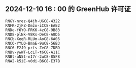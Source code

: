 ## 2024-12-10 16 : 00 的 GreenHub 许可证
```
RNGY-nrez-Q4jh-UGC8-4322
RNFK-2jFZ-Dmzo-iCC8-EAE2
RNDe-f6YO-FRK6-4zC8-9B83
RND8-plNk-V8Ks-DeC8-A8D5
RNCb-XeqR-RLUm-AoC8-6A05
RNCO-YYLQ-BmaE-9uC8-56B3
RNC6-F2J9-prfs-ZeC8-7DBD
RNBv-ywWT-LcLT-t6C8-A11C
RNBt-uN5t-nI7r-2uC8-85F8
RNA2-k5iE-v0di-B6C8-E37B
```
